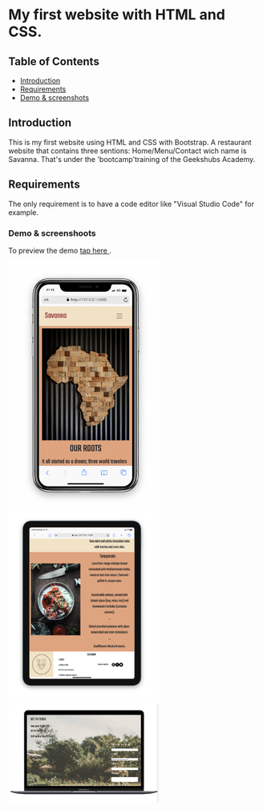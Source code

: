 # My first website with HTML and CSS.

## Table of Contents

- [Introduction](#introduction)
- [Requirements](#requirements)
- [Demo & screenshots](#screenshots)

## Introduction <a name = "introduction"></a>

This is my first website using HTML and CSS with Bootstrap. A restaurant website that contains three sentions: Home/Menu/Contact wich name is Savanna. That's under the 'bootcamp'training of the Geekshubs Academy.

## Requirements<a name = "requirements"></a>

The only requirement is to have a code editor like "Visual Studio Code" for example.

### Demo & screenshoots

To preview the demo <a href="https://leyreromero.github.io/Restaurante-Website/" > tap here </a>.

<img src="./images/capt-phone.png" alt="preview website phone size" width="300" heigth="500">
<img src="./images/capt-ipad.png"  alt="preview website ipad" width="300" heigth="500"> <img src="./images/capt-pc.png" alt="preview website-desktop" width="300" heigth="500">
